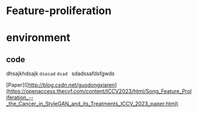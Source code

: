 # Feature-proliferation



environment
==
code
----

dhsajkhdsajk `dsasad` `dsad ` sdadssafdsfgwds

[Paper]([http://blog.csdn.net/guodongxiaren](https://openaccess.thecvf.com/content/ICCV2023/html/Song_Feature_Proliferation_--_the_Cancer_in_StyleGAN_and_its_Treatments_ICCV_2023_paper.html)
